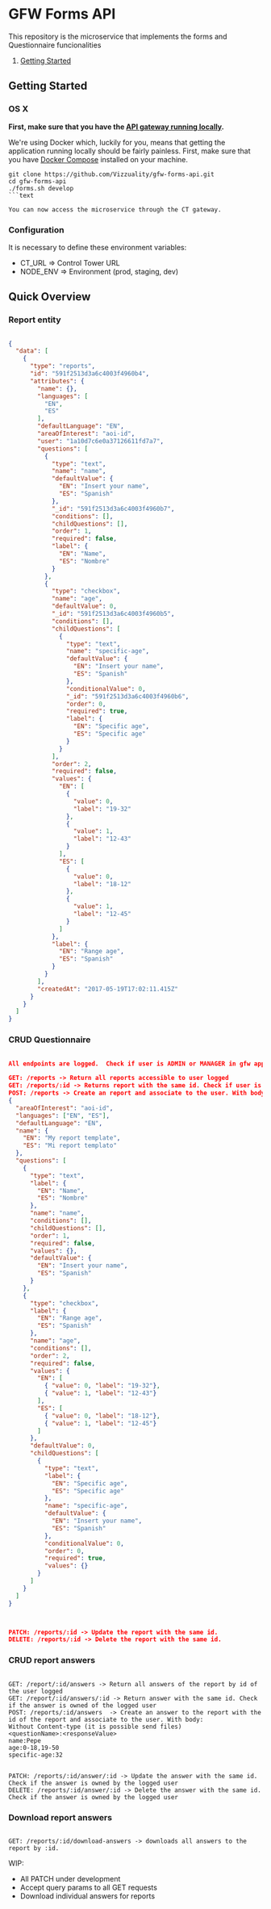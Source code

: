 # GFW Forms API


This repository is the microservice that implements the forms and Questionnaire funcionalities

1. [Getting Started](#getting-started)

## Getting Started

### OS X

**First, make sure that you have the [API gateway running
locally](https://github.com/control-tower/control-tower).**

We're using Docker which, luckily for you, means that getting the
application running locally should be fairly painless. First, make sure
that you have [Docker Compose](https://docs.docker.com/compose/install/)
installed on your machine.

```
git clone https://github.com/Vizzuality/gfw-forms-api.git
cd gfw-forms-api
./forms.sh develop
```text

You can now access the microservice through the CT gateway.

```

### Configuration

It is necessary to define these environment variables:

* CT_URL => Control Tower URL
* NODE_ENV => Environment (prod, staging, dev)


## Quick Overview

### Report entity

```json

{
  "data": [
    {
      "type": "reports",
      "id": "591f2513d3a6c4003f4960b4",
      "attributes": {
        "name": {},
        "languages": [
          "EN",
          "ES"
        ],
        "defaultLanguage": "EN",
        "areaOfInterest": "aoi-id",
        "user": "1a10d7c6e0a37126611fd7a7",
        "questions": [
          {
            "type": "text",
            "name": "name",
            "defaultValue": {
              "EN": "Insert your name",
              "ES": "Spanish"
            },
            "_id": "591f2513d3a6c4003f4960b7",
            "conditions": [],
            "childQuestions": [],
            "order": 1,
            "required": false,
            "label": {
              "EN": "Name",
              "ES": "Nombre"
            }
          },
          {
            "type": "checkbox",
            "name": "age",
            "defaultValue": 0,
            "_id": "591f2513d3a6c4003f4960b5",
            "conditions": [],
            "childQuestions": [
              {
                "type": "text",
                "name": "specific-age",
                "defaultValue": {
                  "EN": "Insert your name",
                  "ES": "Spanish"
                },
                "conditionalValue": 0,
                "_id": "591f2513d3a6c4003f4960b6",
                "order": 0,
                "required": true,
                "label": {
                  "EN": "Specific age",
                  "ES": "Specific age"
                }
              }
            ],
            "order": 2,
            "required": false,
            "values": {
              "EN": [
                {
                  "value": 0,
                  "label": "19-32"
                },
                {
                  "value": 1,
                  "label": "12-43"
                }
              ],
              "ES": [
                {
                  "value": 0,
                  "label": "18-12"
                },
                {
                  "value": 1,
                  "label": "12-45"
                }
              ]
            },
            "label": {
              "EN": "Range age",
              "ES": "Spanish"
            }
          }
        ],
        "createdAt": "2017-05-19T17:02:11.415Z"
      }
    }
  ]
}

```

### CRUD Questionnaire

```json

All endpoints are logged.  Check if user is ADMIN or MANAGER in gfw application

GET: /reports -> Return all reports accessible to user logged
GET: /reports/:id -> Returns report with the same id. Check if user is ADMIN or MANAGER in gfw application
POST: /reports -> Create an report and associate to the user. With body:
{
  "areaOfInterest": "aoi-id",
  "languages": ["EN", "ES"],
  "defaultLanguage": "EN",
  "name": {
    "EN": "My report template",
    "ES": "Mi report templato"
  },
  "questions": [
    {
      "type": "text",
      "label": {
        "EN": "Name",
        "ES": "Nombre"
      },
      "name": "name",
      "conditions": [],
      "childQuestions": [],
      "order": 1,
      "required": false,
      "values": {},
      "defaultValue": {
        "EN": "Insert your name",
        "ES": "Spanish"
      }
    },
    {
      "type": "checkbox",
      "label": {
        "EN": "Range age",
        "ES": "Spanish"
      },
      "name": "age",
      "conditions": [],
      "order": 2,
      "required": false,
      "values": {
        "EN": [
          { "value": 0, "label": "19-32"},
          { "value": 1, "label": "12-43"}
        ],
        "ES": [
          { "value": 0, "label": "18-12"},
          { "value": 1, "label": "12-45"}
        ]
      },
      "defaultValue": 0,
      "childQuestions": [
        {
          "type": "text",
          "label": {
            "EN": "Specific age",
            "ES": "Specific age"
          },
          "name": "specific-age",
          "defaultValue": {
            "EN": "Insert your name",
            "ES": "Spanish"
          },
          "conditionalValue": 0,
          "order": 0,
          "required": true,
          "values": {}
        }
      ]
    }
  ]
}



PATCH: /reports/:id -> Update the report with the same id.
DELETE: /reports/:id -> Delete the report with the same id.

```


### CRUD report answers

```

GET: /report/:id/answers -> Return all answers of the report by id of the user logged
GET: /report/:id/answers/:id -> Return answer with the same id. Check if the answer is owned of the logged user
POST: /reports/:id/answers  -> Create an answer to the report with the id of the report and associate to the user. With body:
Without Content-type (it is possible send files)
<questionName>:<responseValue>
name:Pepe
age:0-18,19-50
specific-age:32


PATCH: /reports/:id/answer/:id -> Update the answer with the same id. Check if the answer is owned by the logged user
DELETE: /reports/:id/answer/:id -> Delete the answer with the same id. Check if the answer is owned by the logged user

```

### Download report answers

```

GET: /reports/:id/download-answers -> downloads all answers to the report by :id.

```

WIP:
* All PATCH under development
* Accept query params to all GET requests
* Download individual answers for reports
